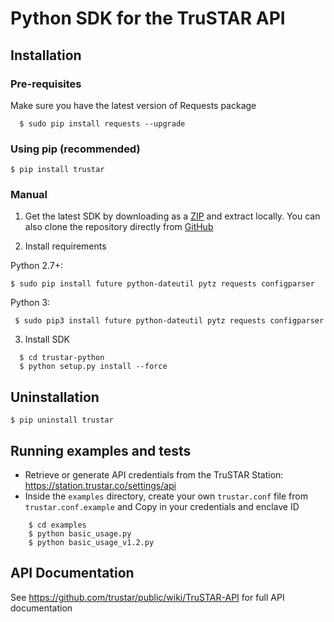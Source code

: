 # Python SDK for the TruSTAR API 


  
## Installation

### Pre-requisites
Make sure you have the latest version of Requests package
```shell
  $ sudo pip install requests --upgrade
  ``` 

### Using pip (recommended)
  ```shell
  $ pip install trustar
  ``` 
### Manual
1. Get the latest SDK by downloading as a [ZIP](https://github.com/trustar/trustar-python/archive/master.zip) and extract locally.  You can also clone the repository directly from [GitHub](https://github.com/trustar/trustar-python)

2. Install requirements

 Python 2.7+:
  ```shell
  $ sudo pip install future python-dateutil pytz requests configparser
  ``` 
 Python 3:
  ```shell
   $ sudo pip3 install future python-dateutil pytz requests configparser
  ``` 
3. Install SDK

  ```shell   
    $ cd trustar-python
    $ python setup.py install --force
   ```
 
## Uninstallation
```shell
$ pip uninstall trustar
```

## Running examples and tests
- Retrieve or generate API credentials from the TruSTAR Station: https://station.trustar.co/settings/api
- Inside the `examples` directory, create your own `trustar.conf` file from `trustar.conf.example` and Copy in your credentials and enclave ID 

```shell
    $ cd examples
    $ python basic_usage.py
    $ python basic_usage_v1.2.py
```
## API Documentation

See https://github.com/trustar/public/wiki/TruSTAR-API for full API documentation



